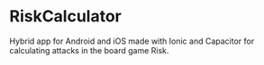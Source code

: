# RiskCalculator
Hybrid app for Android and iOS made with Ionic and Capacitor for calculating attacks in the board game Risk.
